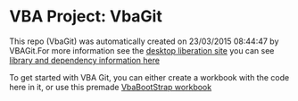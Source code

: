 # VBA Project: VbaGit
This repo (VbaGit) was automatically created on 23/03/2015 08:44:47 by VBAGit.For more information see the [desktop liberation site](https://ramblings.mcpher.com/download-complete-projects/downloads/ "desktop liberation")
you can see [library and dependency information here](dependencies.md)

To get started with VBA Git, you can either create a workbook with the code here in it, or use this premade [VbaBootStrap workbook](https://github.com/brucemcpherson/desktopliberationdownloadable/raw/master/VbaGitBootStrap.xlsm "VbaBootStrap")
